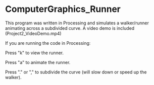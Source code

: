 ﻿# ComputerGraphics_Runner
 
 This program was written in Processing and simulates a walker/runner animating across a subdivided curve. A video demo is included (Project2_VideoDemo.mp4)
 
 If you are running the code in Processing: 
 
 Press "k" to view the runner.
 
 Press "a" to animate the runner.
 
 Press "." or "," to subdivide the curve (will slow down or speed up the walker).
